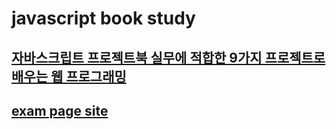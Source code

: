 # javascript book study
## [자바스크립트 프로젝트북 실무에 적합한 9가지 프로젝트로 배우는 웹 프로그래밍](http://book.naver.com/bookdb/book_detail.nhn?bid=12285042)

## [exam page site](https://mz-hanb.github.io/js-study-book-projectbook/)

